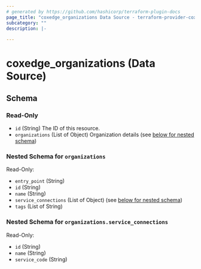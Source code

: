 ```yaml
---
# generated by https://github.com/hashicorp/terraform-plugin-docs
page_title: "coxedge_organizations Data Source - terraform-provider-coxedge"
subcategory: ""
description: |-
  
---
```


# coxedge_organizations (Data Source)





<!-- schema generated by tfplugindocs -->
## Schema

### Read-Only

- `id` (String) The ID of this resource.
- `organizations` (List of Object) Organization details (see [below for nested schema](#nestedatt--organizations))

<a id="nestedatt--organizations"></a>
### Nested Schema for `organizations`

Read-Only:

- `entry_point` (String)
- `id` (String)
- `name` (String)
- `service_connections` (List of Object) (see [below for nested schema](#nestedobjatt--organizations--service_connections))
- `tags` (List of String)

<a id="nestedobjatt--organizations--service_connections"></a>
### Nested Schema for `organizations.service_connections`

Read-Only:

- `id` (String)
- `name` (String)
- `service_code` (String)


